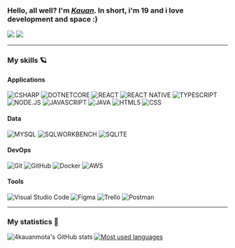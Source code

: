 <div>
  <h3>Hello, all well? I'm <a href="https://www.infinitycode.one/links/kauan/" target="_blank"><i>Kauan</i></a>. In short, i'm 19 and i love development and space :)</h3>
  <a href="https://www.linkedin.com/in/4kauanmota/" target="_blank"><img src="https://img.shields.io/badge/LinkedIn-0077B5?style=for-the-badge&logo=linkedin&logoColor=whit" target="_blank"></a>
  <a href="mailto:4kauanmota@gmail.com"><img src="https://img.shields.io/badge/-Gmail-%23333?style=for-the-badge&logo=gmail&logoColor=white" target="_blank"></a>
</div>

---

<div>
  <h3>My skills 🪐</h3>
  
  <div>
  <h4>Applications</h4>
  
  ![CSHARP](https://img.shields.io/badge/-C_Sharp-222?style=flat&logo=CSHARP&logoColor=9E559A)
  ![DOTNETCORE](https://img.shields.io/badge/-.NET-222?style=flat&logo=DOTNET&logoColor=9E559A)
  ![REACT](https://img.shields.io/badge/-React-222?style=flat&logo=REACT)
  ![REACT NATIVE](https://img.shields.io/badge/-React_Native-222?style=flat&logo=REACT)
  ![TYPESCRIPT](https://img.shields.io/badge/Typescript-222?style=flat&logo=TYPESCRIPT)
  ![NODE.JS](https://img.shields.io/badge/Node.js-222?style=flat&logo=NODE.JS)
  ![JAVASCRIPT](https://img.shields.io/badge/-Javascript-222?style=flat&logo=JAVASCRIPT)
  ![JAVA](https://img.shields.io/badge/-Java-222?style=flat&logo=OPENJDK)
  ![HTML5](https://img.shields.io/badge/-HTML-222?style=flat&logo=HTML5)
  ![CSS](https://img.shields.io/badge/-CSS-222?style=flat&logo=CSS3&logoColor=1572B6)
  
  </div>

  <div>
  <h4>Data</h4>

  ![MYSQL](https://img.shields.io/badge/-MySQL-222?style=flat&logo=MYSQL)
  ![SQLWORKBENCH](https://img.shields.io/badge/-MySQL_Workbench-222?style=flat&logo=MYSQL)
  ![SQLITE](https://img.shields.io/badge/-Sqlite-222?style=flat&logo=SQLITE)
  
  </div>

  <div>
  <h4>DevOps</h4>

  ![Git](https://img.shields.io/badge/-Git-333333?style=flat&logo=GIT)
  ![GitHub](https://img.shields.io/badge/-GitHub-333333?style=flat&logo=GITHUB)
  ![Docker](https://img.shields.io/badge/-Docker-333333?style=flat&logo=DOCKER)
  ![AWS](https://img.shields.io/badge/-AWS-333333?style=flat&logo=AMAZONAWS)
  
  </div>

  <div>
  <h4>Tools</h4>

  ![Visual Studio Code](https://img.shields.io/badge/-Visual%20Studio%20Code-222?style=flat&logo=visual-studio-code&logoColor=007ACC)
  ![Figma](https://img.shields.io/badge/-Figma-222?style=flat&logo=FIGMA)
  ![Trello](https://img.shields.io/badge/-Trello-222?style=flat&logo=TRELLO&logoColor=007ACC)
  ![Postman](https://img.shields.io/badge/-Postman-222?style=flat&logo=POSTMAN)
  
  </div>
</div>

---

<div>
  <h3>My statistics 🌈</h3>
  <div>
    <a href="http://www.github.com/4kauanmota"><img align='left' valign='center' src="https://github-readme-stats.vercel.app/api?username=4kauanmota&show_icons=true&hide=&count_private=true&title_color=0891b2&text_color=ffffff&icon_color=0891b2&bg_color=0a0e12&hide_border=true&show_icons=true" alt="4kauanmota's GitHub stats" /></a>
    <a href="https://github.com/4kauanmota" align="left"><img align='center' valign='center' src="https://github-readme-stats.vercel.app/api/top-langs/?username=4kauanmota&langs_count=10&title_color=0891b2&text_color=ffffff&icon_color=0891b2&bg_color=0a0e12&hide_border=true&locale=en&custom_title=Most%20%Used%20%Languages" alt="Most used languages" /></a>
  </div>
</div>

<br>
